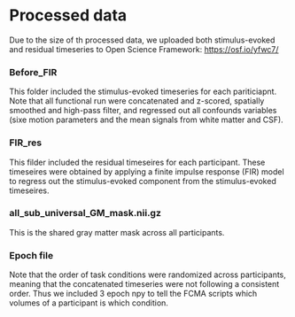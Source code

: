 # Processed data
Due to the size of th processed data, we uploaded both stimulus-evoked and residual timeseries to Open Science Framework: https://osf.io/yfwc7/
### Before_FIR 
This folder included the stimulus-evoked timeseries for each pariticiapnt. Note that all functional run were concatenated and z-scored, spatially smoothed and high-pass filter, and regressed out all confounds variables (sixe motion parameters and the mean signals from white matter and CSF).
### FIR_res
This filder included the residual timeseires for each participant. These timeseires were obtained by applying a finite impulse response (FIR) model to regress out the stimulus-evoked component from the stimulus-evoked timeseires. 
### all_sub_universal_GM_mask.nii.gz
This is the shared gray matter mask across all participants. 
### Epoch file 
Note that the order of task conditions were randomized across participants, meaning that the concatenated timeseries were not following a consistent order. Thus we included 3 epoch npy to tell the FCMA scripts which volumes of a participant is which condition.
